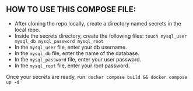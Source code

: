## HOW TO USE THIS COMPOSE FILE:
* After cloning the repo locally, create a directory named secrets in the local repo.
* Inside the secrets directory, create the following files:
```touch mysql_user mysql_db mysql_password mysql_root```
* In the `mysql_user` file, enter your db username.
* In the `mysql_db` file, enter the name of the database.
* In the `mysql_password` file, enter your user password.
* In the `mysql_root` file, enter your root password.

Once your secrets are ready, run:
```docker compose build && docker compose up -d```
